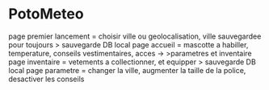 # PotoMeteo

page premier lancement = choisir ville ou geolocalisation, ville sauvegardee pour toujours
\> sauvegarde DB local
page accueil = mascotte a habiller, temperature, conseils vestimentaires, acces -> >parametres et inventaire
page inventaire = vetements a collectionner, et equipper
\> sauvegarde DB local
page parametre = changer la ville, augmenter la taille de la police, desactiver les conseils
